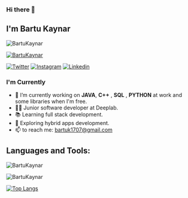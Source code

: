 ### Hi there 👋


## I'm Bartu Kaynar

<p align="left"> <img src="https://komarev.com/ghpvc/?username=BartuKaynar&label=Profile%20views&color=0e75b6&style=flat" alt="BartuKaynar" /> </p>


<p align="left"> <a href="https://github.com/ryo-ma/github-profile-trophy"><img src="https://github-profile-trophy.vercel.app/?username=BartuKaynar" alt="BartuKaynar" /></a> </p>

[![Twitter](https://img.shields.io/badge/twitter-%231DA1F2.svg?&style=for-the-badge&logo=twitter&logoColor=white)](https://twitter.com/DarthBartu)
[![Instagram](https://img.shields.io/badge/instagram-%23E4405F.svg?&style=for-the-badge&logo=instagram&logoColor=white)](https://www.instagram.com/bartu.kaynar)
[![Linkedin](https://img.shields.io/badge/linkedin-%230077B5.svg?&style=for-the-badge&logo=linkedin&logoColor=white)](https://www.linkedin.com/in/bartu-kaynar/)

### I'm Currently
- 🔭 I’m currently working on **JAVA**, **C++** , **SQL** , **PYTHON** at work and some libraries when I'm free.
- 👨‍💻 Junior software developer at Deeplab.
- 📚 Learning full stack development.
- 📱 Exploring hybrid apps development.
- 📫 to reach me: <a href="mailto:bartuk1707@gmail.com">bartuk1707@gmail.com</a> <br>


## Languages and Tools:
<p><img align="center" src="https://github-readme-stats.vercel.app/api?username=BartuKaynar&show_icons=true" alt="BartuKaynar" /></p>
<p><img align="center" src="https://github-readme-streak-stats.herokuapp.com/?user=BartuKaynar&" alt="BartuKaynar" /></p>

[![Top Langs](https://github-readme-stats.vercel.app/api/top-langs/?username=BartuKaynar&layout=compact)](https://github.com/anuraghazra/github-readme-stats)

